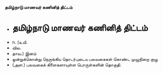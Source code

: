 **தமிழ்நாடு மாணவர் கணினித் திட்டம்**
- # தமிழ்நாடு மாணவர் கணினித் திட்டம்
- n. (உயி.
- வில.
- தாவ.) இனம்
- ஒன்றுக்கொன்று நெருங்கிய தொடர்புடைய பலவகைகள் கொண்ட முழுநிறை குழு
- (அள.) பலவகைக் கிளைகளாயுள்ள பொருள்களின் தொகுதி.

